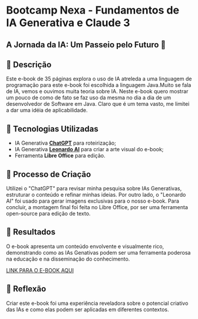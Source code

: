 # Bootcamp Nexa - Fundamentos de IA Generativa e Claude 3 
## A Jornada da IA: Um Passeio pelo Futuro 🌌

## 📒 Descrição
Este e-book de 35 páginas explora o uso de IA atreleda a uma linguagem de programação para este e-book foi escolhida a linguagem Java.Muito se fala de IA, vemos e ouvimos muita teoria sobre IA. Neste e-book quero mostrar um pouco de como de fato se faz uso da mesma no dia a dia de um desenvolvedor de Software em Java.
 Claro que é um tema vasto, me limitei a dar uma idéia de aplicabilidade.


## 🤖 Tecnologias Utilizadas
- IA Generativa **[ChatGPT](https://chat.openai.com)** para roteirização;
- IA Generativa **[Leonardo AI](https://leonardo.ai)** para criar a arte visual do e-book;
- Ferramenta **Libre Office** para edição.

## 🧐 Processo de Criação
Utilizei o "ChatGPT" para revisar minha pesquisa sobre IAs Generativas, estruturar o conteúdo e refinar minhas ideias. Por outro lado, o "Leonardo AI" foi usado para gerar imagens exclusivas para o nosso e-book. Para concluir, a montagem final foi feita no Libre Office, por ser uma ferramenta open-source para edição de texto.

## 🚀 Resultados
O e-book apresenta um conteúdo envolvente e visualmente rico, demonstrando como as IAs Genativas podem ser uma ferramenta poderosa na educação e na disseminação do conhecimento.

[LINK PARA O E-BOOK AQUI]()

## 💭 Reflexão
Criar este e-book foi uma experiência reveladora sobre o potencial criativo das IAs e como elas podem ser aplicadas em diferentes contextos.
